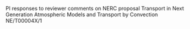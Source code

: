 PI responses to reviewer comments on NERC proposal
Transport in Next Generation Atmospheric Models and Transport by Convection
NE/T00004X/1
